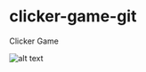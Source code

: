 # clicker-game-git
Clicker Game

![alt text]([https://github.com/WaterLemur/clicker-game-git/main/files/structure.jpg?raw=true)
